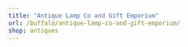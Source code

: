 ```yaml
---
title: "Antique Lamp Co and Gift Emporium"
url: /buffalo/antique-lamp-co-and-gift-emporium/
shop: antiques
---
```

